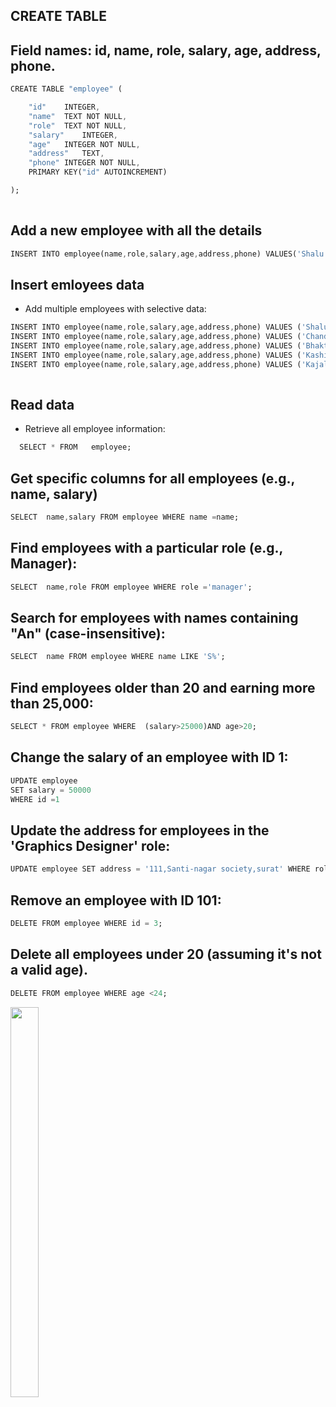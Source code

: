 
## CREATE TABLE
## Field names: id, name, role, salary, age, address, phone.
```dart
CREATE TABLE "employee" (

	"id"	INTEGER,
	"name"	TEXT NOT NULL,
	"role"	TEXT NOT NULL,
	"salary"	INTEGER,
	"age"	INTEGER NOT NULL,
	"address"	TEXT,
	"phone"	INTEGER NOT NULL,
	PRIMARY KEY("id" AUTOINCREMENT)

);
 
``` 

## Add a new employee with all the details
```dart
INSERT INTO employee(name,role,salary,age,address,phone) VALUES('Shalu Sharma','Sales',35000,18,'ParvatGam,Surat,',63524178394);
```
## Insert emloyees data
- Add multiple employees with selective data:
```dart
INSERT INTO employee(name,role,salary,age,address,phone) VALUES ('Shalu Sharma','Flutter Developer',45000,20,'50,kamala ba garden society,surat',9852993459);
INSERT INTO employee(name,role,salary,age,address,phone) VALUES ('Chandani Shukla','Grahpics Designer',500000,24,'148,Santi-nagar society,surat',6352193428);
INSERT INTO employee(name,role,salary,age,address,phone) VALUES ('Bhakti Kadam','FullStack Develoer',400000,28,'167,Shree ji society,surat',9152112410);
INSERT INTO employee(name,role,salary,age,address,phone) VALUES ('Kashish Gupta','Ui-Ux Designer',30000,30,'100,Parvat Gam,surat',7852193459);
INSERT INTO employee(name,role,salary,age,address,phone) VALUES ('Kajal Sharma','Website Developer',35000,25,'150,ShivDarshan society,surat',9252193416);
 
``` 

## Read data
- Retrieve all employee information:
```dart
  SELECT * FROM   employee;
```
## Get specific columns for all employees (e.g., name, salary)
```dart
SELECT  name,salary FROM employee WHERE name =name;
```
## Find employees with a particular role (e.g., Manager):
```dart
SELECT  name,role FROM employee WHERE role ='manager';
```

## Search for employees with names containing "An" (case-insensitive):

```dart
SELECT  name FROM employee WHERE name LIKE 'S%';
```
## Find employees older than 20 and earning more than 25,000:

```dart
SELECT * FROM employee WHERE  (salary>25000)AND age>20;
```
## Change the salary of an employee with ID 1:

```dart
UPDATE employee
SET salary = 50000
WHERE id =1
```
## Update the address for employees in the 'Graphics Designer' role:

```dart
UPDATE employee SET address = '111,Santi-nagar society,surat' WHERE role  = 'Graphics Designer';
```

## Remove an employee with ID 101:
```dart
DELETE FROM employee WHERE id = 3;
```

## Delete all employees under 20 (assuming it's not a valid age).

```dart
DELETE FROM employee WHERE age <24;
```
<img src  = "https://github.com/user-attachments/assets/08bbbf64-6a8d-4607-ac53-7d589fd9370f" height=40%  width=30%>




